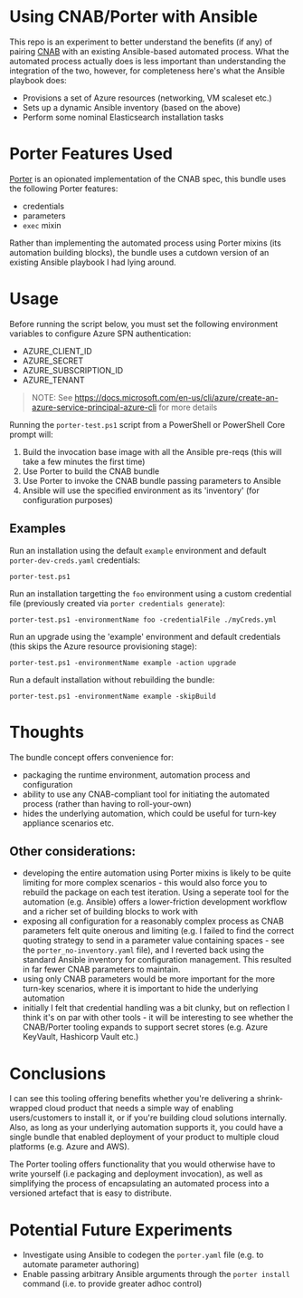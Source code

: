 # Using CNAB/Porter with Ansible

This repo is an experiment to better understand the benefits (if any) of pairing [CNAB](https://cnab.io) with an existing Ansible-based automated process.  What the automated process actually does is less important than understanding the integration of the two, however, for completeness here's what the Ansible playbook does:

* Provisions a set of Azure resources (networking, VM scaleset etc.)
* Sets up a dynamic Ansible inventory (based on the above)
* Perform some nominal Elasticsearch installation tasks

# Porter Features Used

[Porter](https://porter.sh) is an opionated implementation of the CNAB spec, this bundle uses the following Porter features:

* credentials
* parameters
* `exec` mixin

Rather than implementing the automated process using Porter mixins (its automation building blocks), the bundle uses a cutdown version of an existing Ansible playbook I had lying around.

# Usage

Before running the script below, you must set the following environment variables to configure Azure SPN authentication:
* AZURE_CLIENT_ID
* AZURE_SECRET
* AZURE_SUBSCRIPTION_ID
* AZURE_TENANT

> NOTE: See https://docs.microsoft.com/en-us/cli/azure/create-an-azure-service-principal-azure-cli for more details

Running the `porter-test.ps1` script from a PowerShell or PowerShell Core prompt will:

1. Build the invocation base image with all the Ansible pre-reqs (this will take a few minutes the first time)
1. Use Porter to build the CNAB bundle
1. Use Porter to invoke the CNAB bundle passing parameters to Ansible
1. Ansible will use the specified environment as its 'inventory' (for configuration purposes)

## Examples

Run an installation using the default `example` environment and default `porter-dev-creds.yaml` credentials:
```
porter-test.ps1
```

Run an installation targetting the `foo` environment using a custom credential file (previously created via `porter credentials generate`):
```
porter-test.ps1 -environmentName foo -credentialFile ./myCreds.yml
```

Run an upgrade using the 'example' environment and default credentials (this skips the Azure resource provisioning stage):
```
porter-test.ps1 -environmentName example -action upgrade
```

Run a default installation without rebuilding the bundle:
```
porter-test.ps1 -environmentName example -skipBuild
```

# Thoughts

The bundle concept offers convenience for:

* packaging the runtime environment, automation process and configuration
* ability to use any CNAB-compliant tool for initiating the automated process (rather than having to roll-your-own)
* hides the underlying automation, which could be useful for turn-key appliance scenarios etc.

## Other considerations:

* developing the entire automation using Porter mixins is likely to be quite limiting for more complex scenarios - this would also force you to rebuild the package on each test iteration. Using a seperate tool for the automation (e.g. Ansible) offers a lower-friction development workflow and a richer set of building blocks to work with
* exposing all configuration for a reasonably complex process as CNAB parameters felt quite onerous and limiting (e.g. I failed to find the correct quoting strategy to send in a parameter value containing spaces - see the `porter_no-inventory.yaml` file), and I reverted back using the standard Ansible inventory for configuration management. This resulted in far fewer CNAB parameters to maintain.
* using only CNAB parameters would be more important for the more turn-key scenarios, where it is important to hide the underlying automation 
* initially I felt that credential handling was a bit clunky, but on reflection I think it's on par with other tools - it will be interesting to see whether the CNAB/Porter tooling expands to support secret stores (e.g. Azure KeyVault, Hashicorp Vault etc.)

# Conclusions

I can see this tooling offering benefits whether you're delivering a shrink-wrapped cloud product that needs a simple way of enabling users/customers to install it, or if you're building cloud solutions internally.  Also, as long as your underlying automation supports it, you could have a single bundle that enabled deployment of your product to multiple cloud platforms (e.g. Azure and AWS).

The Porter tooling offers functionality that you would otherwise have to write yourself (i.e packaging and deployment invocation), as well as simplifying the process of encapsulating an automated process into a versioned artefact that is easy to distribute.

# Potential Future Experiments

* Investigate using Ansible to codegen the `porter.yaml` file (e.g. to automate parameter authoring)
* Enable passing arbitrary Ansible arguments through the `porter install` command (i.e. to provide greater adhoc control)
